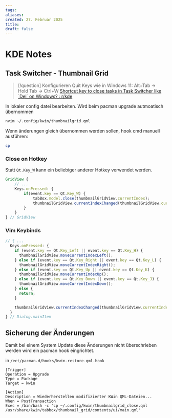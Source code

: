 ```yaml
---
tags: 
aliases: 
created: 27. Februar 2025
title: 
draft: false
---
```


# KDE Notes

## Task Switcher - Thumbnail Grid

> [!question] Konfigurieren Quit Keys wie in Windows 11: Alt+Tab -> Hold Tab -> Ctrl+W
> [Shortcut key to close tasks in Task Switcher like \`Del\` on Windows? : r/kde](https://www.reddit.com/r/kde/comments/191b227/shortcut_key_to_close_tasks_in_task_switcher_like/)

In lokaler config datei bearbeiten. Wird beim pacman upgrade autmoatisch übernommen

```sh
nvim ~/.config/kwin/thumbnailgrid.qml
```

Wenn änderungen gleich übernommen werden sollen, hook cmd manuell ausführen:

```sh
cp  
```

### Close on Hotkey

Statt `Qt.Key_W` kann ein beliebiger anderer Hotkey verwendet werden.

```qml
GridView {
    // ...
    Keys.onPressed: {
        if(event.key == Qt.Key_W) {
            tabBox.model.close(thumbnailGridView.currentIndex);
            thumbnailGridView.currentIndexChanged(thumbnailGridView.currentIndex);
        }
    }
} // GridView
```

### Vim Keybinds

```qml
// { ...
  Keys.onPressed: {
	if (event.key == Qt.Key_Left || event.key == Qt.Key_H) {
	  thumbnailGridView.moveCurrentIndexLeft();
	} else if (event.key == Qt.Key_Right || event.key == Qt.Key_L) {
	  thumbnailGridView.moveCurrentIndexRight();
	} else if (event.key == Qt.Key_Up || event.key == Qt.Key_K) {
	  thumbnailGridView.moveCurrentIndexUp();
	} else if (event.key == Qt.Key_Down || event.key == Qt.Key_J) {
	  thumbnailGridView.moveCurrentIndexDown();
	} else {
	  return;
	}

	thumbnailGridView.currentIndexChanged(thumbnailGridView.currentIndex);
  }
} // Dialog.mainItem

```

## Sicherung der Änderungen

Damit bei einem System Update diese Änderungen nicht überschrieben werden wird ein pacman hook eingrichtet.

in `/ect/pacman.d/hooks/kwin-restore-qml.hook`

```hook
[Trigger]
Operation = Upgrade
Type = Package
Target = kwin

[Action]
Description = Wiederherstellen modifizierter KWin QML-Dateien...
When = PostTransaction
Exec = /bin/bash -c 'cp ~/.config/kwin/thumbnailgrid_close.qml /usr/share/kwin/tabbox/thumbnail_grid/contents/ui/main.qml'
```

